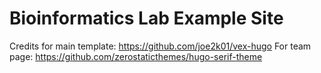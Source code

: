 # Bioinformatics Lab Example Site

Credits for main template: https://github.com/joe2k01/vex-hugo
For team page:  https://github.com/zerostaticthemes/hugo-serif-theme 
